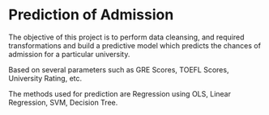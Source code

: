 # Prediction of Admission
The objective of this project is to perform data cleansing, and required transformations and build a predictive model which predicts the chances of admission for a particular university.<br>

Based on several parameters such as GRE Scores, TOEFL Scores, University Rating, etc.<br>

The methods used for prediction are Regression using OLS, Linear Regression, SVM, Decision Tree.

